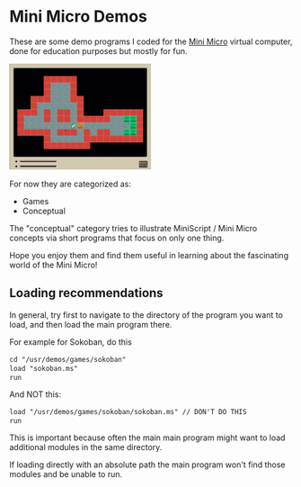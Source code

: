 # Mini Micro Demos

These are some demo programs I coded for the [Mini Micro](https://miniscript.org/MiniMicro/index.html) virtual computer, done for education purposes but mostly for fun.

<img alt="Sokoban screenshot" src="./screenshot.png" width="50%" height="50%"/>

For now they are categorized as:

* Games
* Conceptual

The "conceptual" category tries to illustrate MiniScript / Mini Micro concepts via short programs that focus on only one thing.

Hope you enjoy them and find them useful in learning about the fascinating world of the Mini Micro!

## Loading recommendations

In general, try first to navigate to the directory of the program you want to load, and then load the main program there.

For example for Sokoban, do this

```
cd "/usr/demos/games/sokoban"
load "sokoban.ms"
run
```

And NOT this:

```
load "/usr/demos/games/sokoban/sokoban.ms" // DON'T DO THIS
run
```

This is important because often the main main program might want to load  additional modules in the same directory.

If loading directly with an absolute path the main program won't find those modules and be unable to run.
